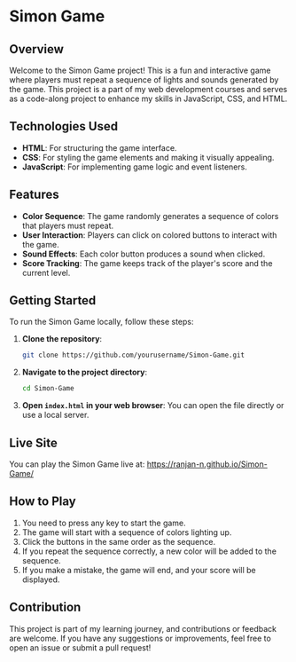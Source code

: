 # Simon Game

## Overview

Welcome to the Simon Game project! This is a fun and interactive game where players must repeat a sequence of lights and sounds generated by the game. This project is a part of my web development courses and serves as a code-along project to enhance my skills in JavaScript, CSS, and HTML.

## Technologies Used

- **HTML**: For structuring the game interface.
- **CSS**: For styling the game elements and making it visually appealing.
- **JavaScript**: For implementing game logic and event listeners.

## Features

- **Color Sequence**: The game randomly generates a sequence of colors that players must repeat.
- **User Interaction**: Players can click on colored buttons to interact with the game.
- **Sound Effects**: Each color button produces a sound when clicked.
- **Score Tracking**: The game keeps track of the player's score and the current level.

## Getting Started

To run the Simon Game locally, follow these steps:

1. **Clone the repository**:
   ```bash
   git clone https://github.com/yourusername/Simon-Game.git
   ```
2. **Navigate to the project directory**:
   ```bash
   cd Simon-Game
   ```

3. **Open `index.html` in your web browser**:
   You can open the file directly or use a local server.

## Live Site
You can play the Simon Game live at: https://ranjan-n.github.io/Simon-Game/


## How to Play

1. You need to press any key to start the game.
2. The game will start with a sequence of colors lighting up.
3. Click the buttons in the same order as the sequence.
4. If you repeat the sequence correctly, a new color will be added to the sequence.
5. If you make a mistake, the game will end, and your score will be displayed.

## Contribution

This project is part of my learning journey, and contributions or feedback are welcome. If you have any suggestions or improvements, feel free to open an issue or submit a pull request!

